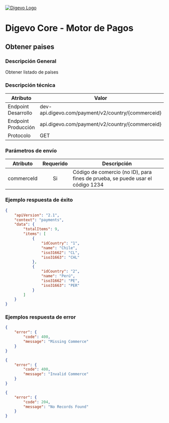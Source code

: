 [![Digevo Logo](http://digevogroup.digevoventures.com/wp-content/uploads/sites/9/2017/07/logodigevo.png)](http://digevo.com/)

# Digevo Core - Motor de Pagos

## Obtener paises

### Descripción General

Obtener listado de países

### Descripción técnica

| Atributo               | Valor                                              |
|------------------------|----------------------------------------------------|
| Endpoint Desarrollo    | dev-api.digevo.com/payment/v2/country/{commerceid} |
| Endpoint Producción    | api.digevo.com/payment/v2/country/{commerceid}     |
| Protocolo              | GET                                                |


### Parámetros de envío

| Atributo     | Requerido | Descripción                                                                    |
|--------------|:---------:|--------------------------------------------------------------------------------|
| commerceId   | Si        | Código de comercio (no ID), para fines de prueba, se puede usar el código 1234 |

### Ejemplo respuesta de éxito

```json
{
    "apiVersion": "2.1",
    "context": "payments",
    "data": {
        "totalItems": 9,
        "items": [
            {
                "idCountry": "1",
                "name": "Chile",
                "iso31662": "CL",
                "iso31663": "CHL"
            },
            {
                "idCountry": "2",
                "name": "Perú",
                "iso31662": "PE",
                "iso31663": "PER"
            }
        ]
    }
}
```

### Ejemplos respuesta de error

```json
{
    "error": {
        "code": 400,
        "message": "Missing Commerce"
    }
}
```

```json
{
    "error": {
        "code": 400,
        "message": "Invalid Commerce"
    }
}
```

```json
{
    "error": {
        "code": 204,
        "message": "No Records Found"
    }
}
```

